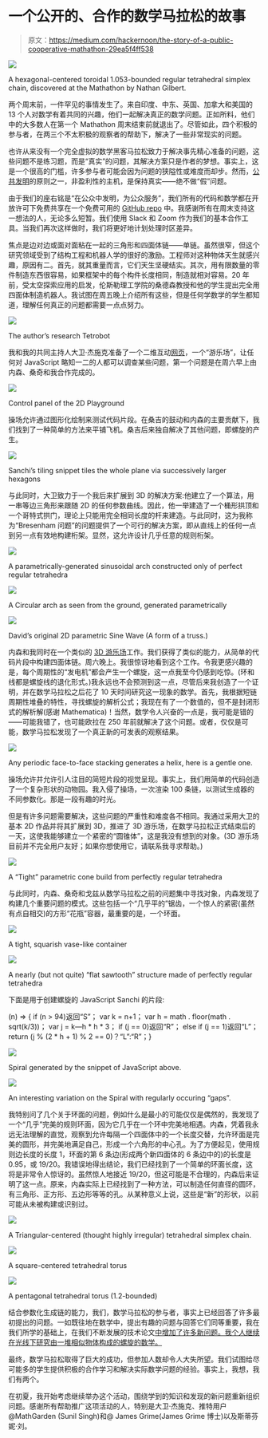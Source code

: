 # 一个公开的、合作的数学马拉松的故事

> 原文：<https://medium.com/hackernoon/the-story-of-a-public-cooperative-mathathon-29ea5f4ff538>

![](img/58836acc15975ad0e8050dcbd0e6461a.png)

A hexagonal-centered toroidal 1.053-bounded regular tetrahedral simplex chain, discovered at the Mathathon by Nathan Gilbert.

两个周末前，一件罕见的事情发生了。来自印度、中东、英国、加拿大和美国的 13 个人对数学有着共同的兴趣，他们一起解决真正的数学问题。正如所料，他们中的大多数人在第一个 Mathathon 周末结束前就退出了。尽管如此，四个积极的参与者，在两三个不太积极的观察者的帮助下，解决了一些非常现实的问题。

也许从来没有一个完全虚拟的数学黑客马拉松致力于解决事先精心准备的问题，这些问题不是练习题，而是“真实”的问题，其解决方案只是作者的梦想。事实上，这是一个很高的门槛，许多参与者可能会因为问题的狭隘性或难度而却步。然而，[公共发明](https://pubinv.github.io/PubInv/)的原则之一，非盈利性的主机，是保持真实——绝不做“假”问题。

由于我们的座右铭是“在公众中发明，为公众服务”，我们所有的代码和数学都在开放许可下免费共享在一个免费可用的 [GitHub repo](https://github.com/PubInv/Mathathon-2018-Simplex-Chains) 中。我感谢所有在周末支持这一想法的人，无论多么短暂。我们使用 Slack 和 Zoom 作为我们的基本合作工具。当我们再次这样做时，我们将更好地计划处理时区差异。

焦点是边对边或面对面粘在一起的三角形和四面体链——单链。虽然很窄，但这个研究领域受到了结构工程和机器人学的很好的激励。工程师对这种物体天生就感兴趣，原因有二。首先，就其重量而言，它们天生坚硬结实。其次，用有限数量的零件制造东西很容易，如果框架中的每个构件长度相同，制造就相对容易。20 年前，受太空探索应用的启发，伦斯勒理工学院的桑德森教授和他的学生提出完全用四面体制造机器人。我试图在周五晚上介绍所有这些，但是任何学数学的学生都知道，理解任何真正的问题都需要一点点努力。

![](img/0de8dcf3d5fe3c6f091b1e709861321b.png)

The author’s research Tetrobot

我和我的共同主持人大卫·杰施克准备了一个二维互动[网页](https://pubinv.github.io/Mathathon-2018-Simplex-Chains/platforms/index.html)，一个“游乐场”，让任何对 JavaScript 略知一二的人都可以调查某些问题，第一个问题是在周六早上由内森、桑奇和我合作完成的。

![](img/5343bcbc4e3d381bfee4cc3201c9c4e9.png)

Control panel of the 2D Playground

操场允许通过图形化绘制来测试代码片段。在桑吉的鼓动和内森的主要贡献下，我们找到了一种简单的方法来平铺飞机。桑吉后来独自解决了其他问题，即螺旋的产生。

![](img/379142e34b9f3d06be7f5c7fee21ab37.png)

Sanchi’s tiling snippet tiles the whole plane via successively larger hexagons

与此同时，大卫致力于一个我后来扩展到 3D 的解决方案:他建立了一个算法，用一串等边三角形来跟随 2D 的任何参数曲线。因此，他一举建造了一个桶形拱顶和一个哥特式拱门，理论上只能用完全相同长度的杆来建造。与此同时，这为我称为“Bresenham 问题”的问题提供了一个可行的解决方案，即从直线上的任何一点到另一点有效地构建桁架。显然，这允许设计几乎任意的规则桁架。

![](img/e9dd7c025e7cb93b7bfbb172a2af6284.png)

A parametrically-generated sinusoidal arch constructed only of perfect regular tetrahedra

![](img/35a672a91c96a3e7e75d4420739dcd7c.png)

A Circular arch as seen from the ground, generated parametrically

![](img/56e60720a7750a0c4ce0a889e5687794.png)

David’s original 2D parametric Sine Wave (A form of a truss.)

内森和我同时在一个类似的 [3D 游乐场](https://pubinv.github.io/Mathathon-2018-Simplex-Chains/3Dplayground/index.html)工作。我们获得了类似的能力，从简单的代码片段中构建四面体链。周六晚上。我很惊讶地看到这个工作。令我更感兴趣的是，每个周期性的“发电机”都会产生一个螺旋，这一点我至今仍感到吃惊。(环和线都是螺旋线的退化形式。)我永远也不会预测到这一点，尽管后来我创造了一个证明，并在数学马拉松之后花了 10 天时间研究这一现象的数学。首先，我根据短链周期性堆叠的特性，寻找螺旋的解析公式；我现在有了一个数值的，但不是封闭形式的解析解(感谢 Mathematica)！当然，数学令人兴奋的一点是，我可能是错的——可能我错了，也可能欧拉在 250 年前就解决了这个问题。或者，仅仅是可能，数学马拉松发现了一个真正新的可发表的观察结果。

![](img/0011bfb568feea326a65afc316a3de87.png)

Any periodic face-to-face stacking generates a helix, here is a gentle one.

操场允许并允许引人注目的简短片段的视觉呈现。事实上，我们用简单的代码创造了一个复杂形状的动物园。我入侵了操场，一次渲染 100 条链，以测试生成器的不同参数化。那是一段有趣的时光。

但是有许多问题需要解决，这些问题的严重性和难度各不相同。我通过采用大卫的基本 2D 作品并将其扩展到 3D，推进了 3D 游乐场，在数学马拉松正式结束后的一天，这使我能够建立一个紧密的“圆锥体”，这是我没有想到的对象。(3D 游乐场目前并不完全用户友好；如果你想使用它，请联系我寻求帮助。)

![](img/0263121792b0b2b094e84354ab9aadac.png)

A “Tight” parametric cone build from perfectly regular tetrahedra

与此同时，内森、桑奇和戈兹从数学马拉松之前的问题集中寻找对象，内森发现了构建几个重要问题的模式。这些包括一个“几乎平的”锯齿，一个惊人的紧密(虽然有点自相交)的方形“花瓶”容器，最重要的是，一个环面。

![](img/3f2576069e0f27f2209ed740f266c380.png)

A tight, squarish vase-like container

![](img/2df50dfa3151ec67e542b85966788328.png)

A nearly (but not quite) “flat sawtooth” structure made of perfectly regular tetrahedra

下面是用于创建螺旋的 JavaScript Sanchi 的片段:

(n) => { if (n > 94)返回“S”；
var k = n+1；
var h = math . floor(math . sqrt(k/3))；
var j = k—h * h * 3；
if (j == 0)返回“R”；
else if (j == 1)返回“L”；
return (j % (2 * h + 1) % 2 == 0)？“L”:“R”；}

![](img/ed1e9fb7ced255f1ba3aab1d6d715224.png)

Spiral generated by the snippet of JavaScript above.

![](img/9575918ed6f442020890680fa6fd17d4.png)

An interesting variation on the Spiral with regularly occuring “gaps”.

我特别问了几个关于环面的问题，例如什么是最小的可能仅仅是偶然的，我发现了一个“几乎”完美的规则环面，因为它几乎在一个环中完美地相遇。内森，凭着我永远无法理解的直觉，观察到允许每隔一个四面体中的一个长度交替，允许环面是完美的圆形，并完美地满足自己，形成一个六角形的中心孔。为了方便起见，使用规则边长度的长度 1，环面的第 6 条边(形成两个新四面体的 6 条边中的)的长度是 0.95，或 19/20。我错误地得出结论，我们已经找到了一个简单的环面长度，这将是非常令人惊讶的。虽然惊人地接近 19/20，但这可能是不合理的，内森后来证明了这一点。原来，内森实际上已经找到了一种方法，可以制造任何直径的圆环，有三角形、正方形、五边形等等的孔。从某种意义上说，这些是“新”的形状，以前可能从未被构建或识别过。

![](img/bd353089dc5eb9b8889fa15295a4438b.png)

A Triangular-centered (thought highly irregular) tetrahedral simplex chain.

![](img/b24edd74e9b4bf0bf9db7836b36d55a8.png)

A square-centered tetrahedral torus

![](img/ce6459b6d0d5b01a74c8bb16695d7a9e.png)

A pentagonal tetrahedral torus (1.2-bounded)

结合参数化生成链的能力，我们，数学马拉松的参与者，事实上已经回答了许多最初提出的问题。一如既往地在数学中，提出有趣的问题与回答它们同等重要，我在我们所学的基础上，在我们不断发展的技术论文[中增加了许多新问题。我个人继续在光线下研究由一堆相似物体构成的螺旋的数学。](https://github.com/PubInv/Mathathon-2018-Simplex-Chains/blob/master/SimplexChains.pdf)

最终，数学马拉松取得了巨大的成功，但参加人数却令人大失所望。我们试图给尽可能多的学生提供积极的合作学习和解决实际数学问题的经验。事实上，我想，我们有两个。

在初夏，我开始考虑继续举办这个活动，围绕学到的知识和发现的新问题重新组织问题。感谢所有帮助推广这项活动的人，特别是大卫·杰施克、推特用户@MathGarden (Sunil Singh)和@ James Grime(James Grime 博士)以及斯蒂芬妮·刘。